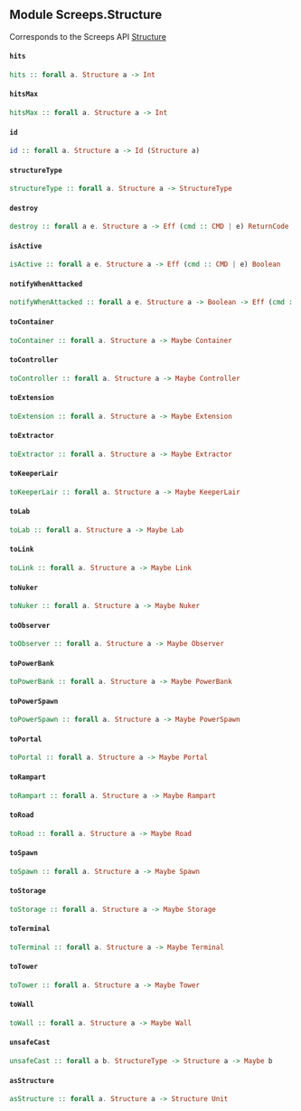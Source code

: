 ## Module Screeps.Structure

Corresponds to the Screeps API [Structure](http://support.screeps.com/hc/en-us/articles/203079221-Structure)

#### `hits`

``` purescript
hits :: forall a. Structure a -> Int
```

#### `hitsMax`

``` purescript
hitsMax :: forall a. Structure a -> Int
```

#### `id`

``` purescript
id :: forall a. Structure a -> Id (Structure a)
```

#### `structureType`

``` purescript
structureType :: forall a. Structure a -> StructureType
```

#### `destroy`

``` purescript
destroy :: forall a e. Structure a -> Eff (cmd :: CMD | e) ReturnCode
```

#### `isActive`

``` purescript
isActive :: forall a e. Structure a -> Eff (cmd :: CMD | e) Boolean
```

#### `notifyWhenAttacked`

``` purescript
notifyWhenAttacked :: forall a e. Structure a -> Boolean -> Eff (cmd :: CMD | e) ReturnCode
```

#### `toContainer`

``` purescript
toContainer :: forall a. Structure a -> Maybe Container
```

#### `toController`

``` purescript
toController :: forall a. Structure a -> Maybe Controller
```

#### `toExtension`

``` purescript
toExtension :: forall a. Structure a -> Maybe Extension
```

#### `toExtractor`

``` purescript
toExtractor :: forall a. Structure a -> Maybe Extractor
```

#### `toKeeperLair`

``` purescript
toKeeperLair :: forall a. Structure a -> Maybe KeeperLair
```

#### `toLab`

``` purescript
toLab :: forall a. Structure a -> Maybe Lab
```

#### `toLink`

``` purescript
toLink :: forall a. Structure a -> Maybe Link
```

#### `toNuker`

``` purescript
toNuker :: forall a. Structure a -> Maybe Nuker
```

#### `toObserver`

``` purescript
toObserver :: forall a. Structure a -> Maybe Observer
```

#### `toPowerBank`

``` purescript
toPowerBank :: forall a. Structure a -> Maybe PowerBank
```

#### `toPowerSpawn`

``` purescript
toPowerSpawn :: forall a. Structure a -> Maybe PowerSpawn
```

#### `toPortal`

``` purescript
toPortal :: forall a. Structure a -> Maybe Portal
```

#### `toRampart`

``` purescript
toRampart :: forall a. Structure a -> Maybe Rampart
```

#### `toRoad`

``` purescript
toRoad :: forall a. Structure a -> Maybe Road
```

#### `toSpawn`

``` purescript
toSpawn :: forall a. Structure a -> Maybe Spawn
```

#### `toStorage`

``` purescript
toStorage :: forall a. Structure a -> Maybe Storage
```

#### `toTerminal`

``` purescript
toTerminal :: forall a. Structure a -> Maybe Terminal
```

#### `toTower`

``` purescript
toTower :: forall a. Structure a -> Maybe Tower
```

#### `toWall`

``` purescript
toWall :: forall a. Structure a -> Maybe Wall
```

#### `unsafeCast`

``` purescript
unsafeCast :: forall a b. StructureType -> Structure a -> Maybe b
```

#### `asStructure`

``` purescript
asStructure :: forall a. Structure a -> Structure Unit
```


